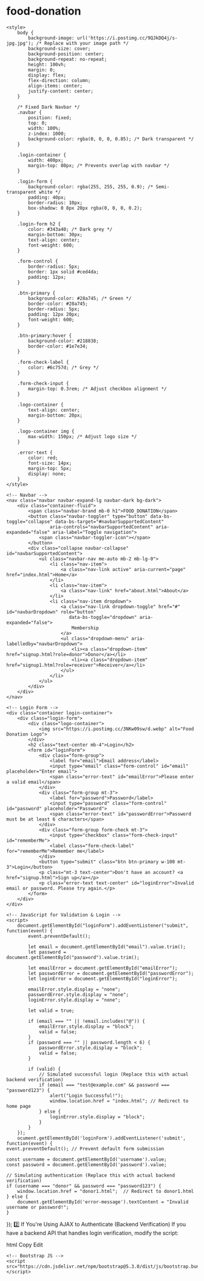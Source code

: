 # food-donation
<!DOCTYPE html>
<html lang="en">
<head>
    <meta charset="UTF-8">
    <meta name="viewport" content="width=device-width, initial-scale=1.0">
    <title>Food Donation - Login</title>
    <link rel="stylesheet" href="https://cdn.jsdelivr.net/npm/bootstrap@5.3.0/dist/css/bootstrap.min.css">
    
    <style>
        body {
            background-image: url('https://i.postimg.cc/9QJkDQ4j/s-jpg.jpg'); /* Replace with your image path */
            background-size: cover;
            background-position: center;
            background-repeat: no-repeat;
            height: 100vh;
            margin: 0;
            display: flex;
            flex-direction: column;
            align-items: center;
            justify-content: center;
        }

        /* Fixed Dark Navbar */
        .navbar {
            position: fixed;
            top: 0;
            width: 100%;
            z-index: 1000;
            background-color: rgba(0, 0, 0, 0.85); /* Dark transparent */
        }

        .login-container {
            width: 400px;
            margin-top: 80px; /* Prevents overlap with navbar */
        }

        .login-form {
            background-color: rgba(255, 255, 255, 0.9); /* Semi-transparent white */
            padding: 40px;
            border-radius: 10px;
            box-shadow: 0 8px 20px rgba(0, 0, 0, 0.2);
        }

        .login-form h2 {
            color: #343a40; /* Dark grey */
            margin-bottom: 30px;
            text-align: center;
            font-weight: 600;
        }

        .form-control {
            border-radius: 5px;
            border: 1px solid #ced4da;
            padding: 12px;
        }

        .btn-primary {
            background-color: #28a745; /* Green */
            border-color: #28a745;
            border-radius: 5px;
            padding: 12px 20px;
            font-weight: 600;
        }

        .btn-primary:hover {
            background-color: #218838;
            border-color: #1e7e34;
        }

        .form-check-label {
            color: #6c757d; /* Grey */
        }

        .form-check-input {
            margin-top: 0.3rem; /* Adjust checkbox alignment */
        }

        .logo-container {
            text-align: center;
            margin-bottom: 20px;
        }

        .logo-container img {
            max-width: 150px; /* Adjust logo size */
        }

        .error-text {
            color: red;
            font-size: 14px;
            margin-top: 5px;
            display: none;
        }
    </style>
</head>
<body>

    <!-- Navbar -->
    <nav class="navbar navbar-expand-lg navbar-dark bg-dark">
        <div class="container-fluid">
            <span class="navbar-brand mb-0 h1">FOOD_DONATION</span>
            <button class="navbar-toggler" type="button" data-bs-toggle="collapse" data-bs-target="#navbarSupportedContent" 
                    aria-controls="navbarSupportedContent" aria-expanded="false" aria-label="Toggle navigation">
                <span class="navbar-toggler-icon"></span>
            </button>
            <div class="collapse navbar-collapse" id="navbarSupportedContent">
                <ul class="navbar-nav me-auto mb-2 mb-lg-0">
                    <li class="nav-item">
                        <a class="nav-link active" aria-current="page" href="index.html">Home</a>
                    </li>
                    <li class="nav-item">
                        <a class="nav-link" href="about.html">About</a>
                    </li>
                    <li class="nav-item dropdown">  
                        <a class="nav-link dropdown-toggle" href="#" id="navbarDropdown" role="button" 
                           data-bs-toggle="dropdown" aria-expanded="false">
                            Membership
                        </a>
                        <ul class="dropdown-menu" aria-labelledby="navbarDropdown">
                            <li><a class="dropdown-item" href="signup.html?role=donor">Donor</a></li>
                            <li><a class="dropdown-item" href="signup1.html?role=receiver">Receiver</a></li>
                        </ul>
                    </li>
                </ul>
            </div>
        </div>
    </nav>

    <!-- Login Form -->
    <div class="container login-container">
        <div class="login-form">
            <div class="logo-container">
                <img src="https://i.postimg.cc/3NKw09sw/d.webp" alt="Food Donation Logo">
            </div>
            <h2 class="text-center mb-4">Login</h2>
            <form id="loginForm">
                <div class="form-group">
                    <label for="email">Email address</label>
                    <input type="email" class="form-control" id="email" placeholder="Enter email">
                    <span class="error-text" id="emailError">Please enter a valid email</span>
                </div>
                <div class="form-group mt-3">
                    <label for="password">Password</label>
                    <input type="password" class="form-control" id="password" placeholder="Password">
                    <span class="error-text" id="passwordError">Password must be at least 6 characters</span>
                </div>
                <div class="form-group form-check mt-3">
                    <input type="checkbox" class="form-check-input" id="rememberMe">
                    <label class="form-check-label" for="rememberMe">Remember me</label>
                </div>
                <button type="submit" class="btn btn-primary w-100 mt-3">Login</button>
                <p class="mt-3 text-center">Don't have an account? <a href="signup.html">Sign up</a></p>
                <p class="error-text text-center" id="loginError">Invalid email or password. Please try again.</p>
            </form>
        </div>
    </div>

    <!-- JavaScript for Validation & Login -->
    <script>
        document.getElementById("loginForm").addEventListener("submit", function(event) {
            event.preventDefault();

            let email = document.getElementById("email").value.trim();
            let password = document.getElementById("password").value.trim();

            let emailError = document.getElementById("emailError");
            let passwordError = document.getElementById("passwordError");
            let loginError = document.getElementById("loginError");

            emailError.style.display = "none";
            passwordError.style.display = "none";
            loginError.style.display = "none";

            let valid = true;

            if (email === "" || !email.includes("@")) {
                emailError.style.display = "block";
                valid = false;
            }
            if (password === "" || password.length < 6) {
                passwordError.style.display = "block";
                valid = false;
            }

            if (valid) {
                // Simulated successful login (Replace this with actual backend verification)
                if (email === "test@example.com" && password === "password123") {
                    alert("Login Successful!");
                    window.location.href = "index.html"; // Redirect to home page
                } else {
                    loginError.style.display = "block";
                }
            }
        });
        ocument.getElementById('loginForm').addEventListener('submit', function(event) {
    event.preventDefault(); // Prevent default form submission

    const username = document.getElementById('username').value;
    const password = document.getElementById('password').value;

    // Simulating authentication (Replace this with actual backend verification)
    if (username === "donor" && password === "password123") {
        window.location.href = "donor1.html";  // Redirect to donor1.html
    } else {
        document.getElementById('error-message').textContent = "Invalid username or password!";
    }
});
</script>
2️⃣ If You're Using AJAX to Authenticate (Backend Verification)
If you have a backend API that handles login verification, modify the script:

html
Copy
Edit
<script>
    document.getElementById("loginForm").addEventListener("submit", function(event) {
        event.preventDefault();

        let email = document.getElementById("email").value.trim();
        let password = document.getElementById("password").value.trim();

        let emailError = document.getElementById("emailError");
        let passwordError = document.getElementById("passwordError");
        let loginError = document.getElementById("loginError");

        emailError.style.display = "none";
        passwordError.style.display = "none";
        loginError.style.display = "none";

        let valid = true;

        if (email === "" || !email.includes("@")) {
            emailError.style.display = "block";
            valid = false;
        }
        if (password === "" || password.length < 6) {
            passwordError.style.display = "block";
            valid = false;
        }

        if (valid) {
            // Redirecting to receiver1.html after validation
            window.location.href = "donor1.html";
        }
    });
</script>


    <!-- Bootstrap JS -->
    <script src="https://cdn.jsdelivr.net/npm/bootstrap@5.3.0/dist/js/bootstrap.bundle.min.js"></script>

</body>
</html>
